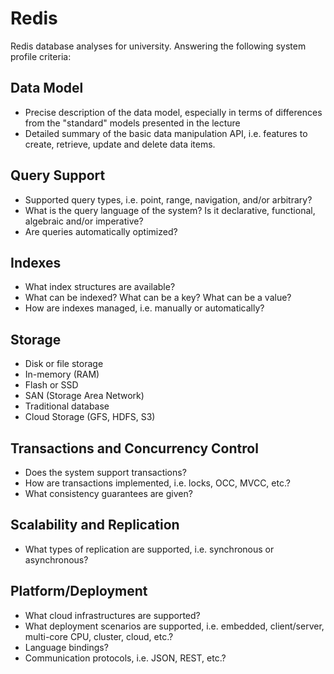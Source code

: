 # Redis
Redis database analyses for university. Answering the following system profile criteria:

## Data Model
- Precise description of the data model, especially in terms of differences from the "standard" models presented in the lecture
- Detailed summary of the basic data manipulation API, i.e. features to create, retrieve, update and delete data items.

## Query Support
- Supported query types, i.e. point, range, navigation, and/or arbitrary?
- What is the query language of the system? Is it declarative, functional, algebraic and/or imperative?
- Are queries automatically optimized?

## Indexes
- What index structures are available?
- What can be indexed? What can be a key? What can be a value?
- How are indexes managed, i.e. manually or automatically?

## Storage
- Disk or file storage
- In-memory (RAM)
- Flash or SSD
- SAN (Storage Area Network)
- Traditional database
- Cloud Storage (GFS, HDFS, S3)

## Transactions and Concurrency Control
- Does the system support transactions?
- How are transactions implemented, i.e. locks, OCC, MVCC, etc.?
- What consistency guarantees are given?

## Scalability and Replication
- What types of replication are supported, i.e. synchronous or asynchronous?

## Platform/Deployment
- What cloud infrastructures are supported?
- What deployment scenarios are supported, i.e. embedded, client/server, multi-core CPU, cluster, cloud, etc.?
- Language bindings?
- Communication protocols, i.e. JSON, REST, etc.?
